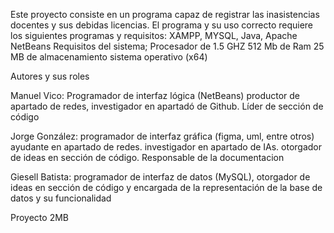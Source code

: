 Este proyecto consiste en un programa capaz de registrar las inasistencias docentes y sus debidas licencias.
El programa y su uso correcto requiere los siguientes programas y requisitos: XAMPP, MYSQL, Java, Apache NetBeans
Requisitos del sistema; Procesador de 1.5 GHZ 
                        512 Mb de Ram 
                        25 MB de almacenamiento
                        sistema operativo (x64) 
                    
Autores y sus roles

Manuel Vico: Programador de interfaz lógica (NetBeans) 
productor de apartado de redes, investigador en apartadó de Github. Líder de sección de código

Jorge González:
programador de interfaz gráfica (figma, uml, entre otros) ayudante en apartado de redes. investigador en apartado de IAs. otorgador de ideas en sección de código. Responsable de la documentacion

Giesell Batista:
programador de interfaz de datos (MySQL), otorgador de ideas en sección de código y encargada de la representación de la base de datos y su funcionalidad

Proyecto 2MB
